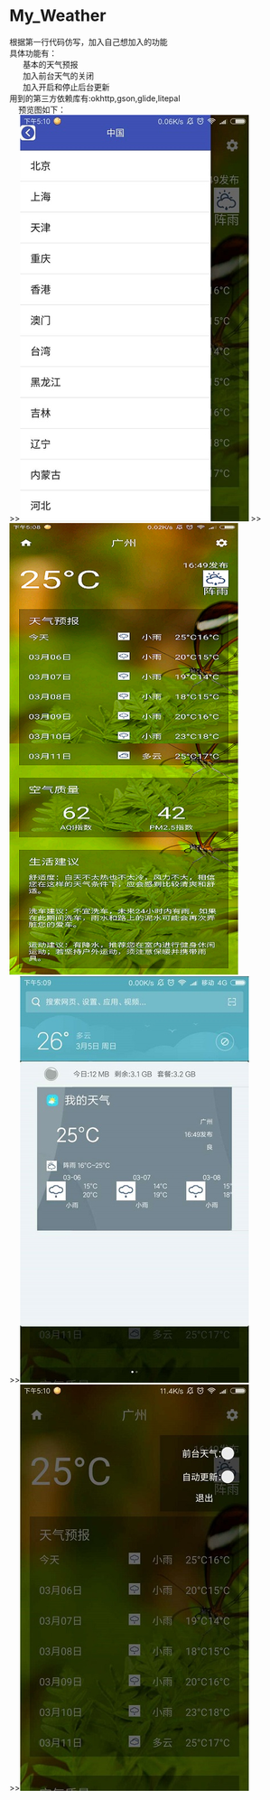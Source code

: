 # My_Weather
根据第一行代码仿写，加入自己想加入的功能  
具体功能有：  
        基本的天气预报  
        加入前台天气的关闭  
        加入开启和停止后台更新  
用到的第三方依赖库有:okhttp,gson,glide,litepal  
      预览图如下：    
       >>![1](http://github.com/AoMiao/My_Weather/raw/master/image/preview1.jpg)
       >>![1](http://github.com/AoMiao/My_Weather/raw/master/image/preview2.png)   
       >>![1](http://github.com/AoMiao/My_Weather/raw/master/image/preview3.jpg)   
       >>![1](http://github.com/AoMiao/My_Weather/raw/master/image/preview4.jpg)   
